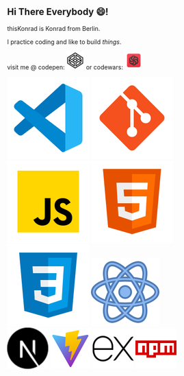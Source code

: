 ## Hi There Everybody 😄!

thisKonrad is Konrad from Berlin.

I practice coding and like to build *things*.


visit me @ codepen:
[<img src="./icons8-codepen.svg" width="42"/>](https://codepen.io/Konrad-Wittich)
or codewars:
[<img src="icons8-codewars.svg" width="42">](https://www.codewars.com/users/thisKonrad)



![icon-vs-code](./icons8-vs-code.svg)  ![icon-git](./icons8-git.svg)  ![jS-icon](./icons8-002javascript.svg)  	![jS-icon](./icons8-002html.svg) 	![jS-icon](./icons8-002css.svg) ![react-icon](./icons8-react.svg)  
<img src="./next-js.svg" width="96"/> <img src="./icons8-schnell.svg" width="96"/> <img src="./expressJS.svg" width="96"/> <img src="./icons8-npm.svg" width="96"/> 
